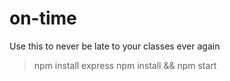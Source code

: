 # on-time
Use this to never be late to your classes ever again

>npm install express
>npm install && npm start
